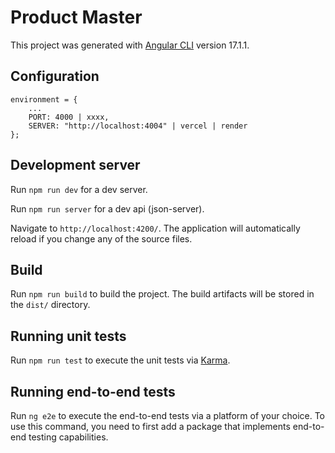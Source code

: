 # Product Master

This project was generated with [Angular CLI](https://github.com/angular/angular-cli) version 17.1.1.

## Configuration

```
environment = {
    ...
    PORT: 4000 | xxxx,
    SERVER: "http://localhost:4004" | vercel | render
};
```

## Development server

Run `npm run dev` for a dev server.

Run `npm run server` for a dev api (json-server).

Navigate to `http://localhost:4200/`. The application will automatically reload if you change any of the source files.

## Build

Run `npm run build` to build the project. The build artifacts will be stored in the `dist/` directory.


## Running unit tests

Run `npm run test` to execute the unit tests via [Karma](https://karma-runner.github.io).

## Running end-to-end tests

Run `ng e2e` to execute the end-to-end tests via a platform of your choice. To use this command, you need to first add a package that implements end-to-end testing capabilities.

